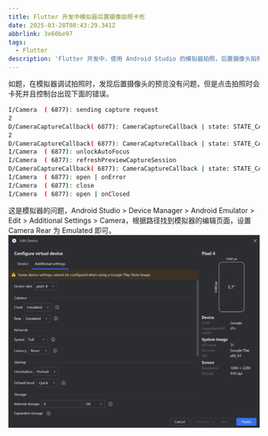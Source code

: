 ```yaml
---
title: Flutter 开发中模拟器后置摄像拍照卡死
date: 2025-03-28T08:43:29.341Z
abbrlink: 3e60be97
tags:
  - Flutter
description: 'Flutter 开发中，使用 Android Studio 的模拟器拍照，后置摄像头拍照导致应用卡死'
---
```


如题，在模拟器调试拍照时，发现后置摄像头的预览没有问题，但是点击拍照时会卡死并且控制台出现下面的错误。

```bash
I/Camera  ( 6877): sending capture request
2
D/CameraCaptureCallback( 6877): CameraCaptureCallback | state: STATE_CAPTURING | afState: 0 | aeState: 2
2
D/CameraCaptureCallback( 6877): CameraCaptureCallback | state: STATE_CAPTURING | afState: 0 | aeState: 5
I/Camera  ( 6877): unlockAutoFocus
I/Camera  ( 6877): refreshPreviewCaptureSession
D/CameraCaptureCallback( 6877): CameraCaptureCallback | state: STATE_CAPTURING | afState: 0 | aeState: 5
I/Camera  ( 6877): open | onError
I/Camera  ( 6877): close
I/Camera  ( 6877): open | onClosed
```

这是模拟器的问题，Android Studio > Device Manager > Android Emulator > Edit > Additional Settings > Camera，根据路径找到模拟器的编辑页面，设置 Camera Rear 为 Emulated 即可。
![Android Studio Emulator Camera](../images/3e60be97.png)
